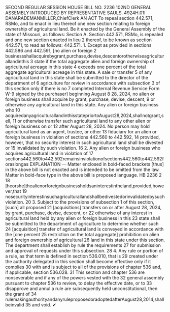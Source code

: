 SECOND REGULAR SESSION
HOUSE BILL NO. 2236
102ND GENERAL ASSEMBLY
INTRODUCED BY REPRESENTATIVE SAULS.
4924H.01I DANARADEMANMILLER,ChiefClerk
AN ACT
To repeal section 442.571, RSMo, and to enact in lieu thereof one new section relating to
foreign ownership of agricultural land.
Be it enacted by the General Assembly of the state of Missouri, as follows:
Section A. Section 442.571, RSMo, is repealed and one new section enacted in lieu
2 thereof, to be known as section 442.571, to read as follows:
442.571. 1. Except as provided in sections 442.586 and 442.591, [no alien or foreign
2 businessshallacquirebygrant,purchase,devise,descentorotherwiseagriculturallandinthis
3 state if the total aggregate alien and foreign ownership of agricultural acreage in this state
4 exceeds one percent of the total aggregate agricultural acreage in this state. A sale or transfer
5 of any agricultural land in this state shall be submitted to the director of the department of
6 agriculture for review in accordance with subsection 3 of this section only if there is no
7 completed Internal Revenue Service Form W-9 signed by the purchaser] beginning August
8 28, 2024, no alien or foreign business shall acquire by grant, purchase, devise, descent,
9 or otherwise any agricultural land in this state. Any alien or foreign business who
10 acquiredanyagriculturallandinthisstatepriortoAugust28,2024,shallnotgrant,sell,
11 or otherwise transfer such agricultural land to any other alien or foreign business on or
12 after August 28, 2024. No person may hold agricultural land as an agent, trustee, or other
13 fiduciary for an alien or foreign business in violation of sections 442.560 to 442.592,
14 provided, however, that no security interest in such agricultural land shall be divested or
15 invalidated by such violation.
16 2. Any alien or foreign business who acquires agricultural land in violation of
17 sections442.560to442.592remainsinviolationofsections442.560to442.592foraslongas
EXPLANATION — Matter enclosed in bold-faced brackets [thus] in the above bill is not enacted and is
intended to be omitted from the law. Matter in bold-face type in the above bill is proposed language.
HB 2236 2
18 [heorshe]thealienorforeignbusinessholdsaninterestintheland,provided,however,that
19 nosecurityinterestinsuchagriculturallandshallbedivestedorinvalidatedbysuchviolation.
20 3. Subject to the provisions of subsection 1 of this section, [such] all proposed
21 [acquisitions] transfers on or after August 28, 2024, by grant, purchase, devise, descent, or
22 otherwise of any interest in agricultural land held by any alien or foreign business in this
23 state shall be submitted to the department of agriculture to determine whether such
24 [acquisition] transfer of agricultural land is conveyed in accordance with the [one percent
25 restriction on the total aggregate] prohibition on alien and foreign ownership of agricultural
26 land in this state under this section. The department shall establish by rule the requirements
27 for submission and approval of requests under this subsection.
28 4. Any rule or portion of a rule, as that term is defined in section 536.010, that is
29 created under the authority delegated in this section shall become effective only if it complies
30 with and is subject to all of the provisions of chapter 536 and, if applicable, section 536.028.
31 This section and chapter 536 are nonseverable and if any of the powers vested with the
32 general assembly pursuant to chapter 536 to review, to delay the effective date, or to
33 disapprove and annul a rule are subsequently held unconstitutional, then the grant of
34 rulemakingauthorityandanyruleproposedoradoptedafterAugust28,2014,shallbeinvalid
35 and void.
✔